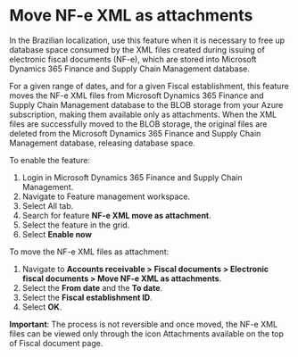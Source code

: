 # Move NF-e XML as attachments #

In the Brazilian localization, use this feature when it is necessary to free up database space consumed by the XML files created during issuing of electronic fiscal documents
(NF-e), which are stored into Microsoft Dynamics 365 Finance and Supply Chain Management database.

For a given range of dates, and for a given Fiscal establishment, this feature moves the NF-e XML files from Microsoft Dynamics 365 Finance and Supply Chain Management database
to the BLOB storage from your Azure subscription, making them available only as attachments. When the XML files are successfully moved to the BLOB storage, the original files
are deleted from the Microsoft Dynamics 365 Finance and Supply Chain Management database, releasing database space.

To enable the feature:

1. Login in Microsoft Dynamics 365 Finance and Supply Chain Management.
3. Navigate to Feature management workspace.
4. Select All tab.
5. Search for feature **NF-e XML move as attachment**.
6. Select the feature in the grid.
7. Select **Enable now**

To move the NF-e XML files as attachment:

1. Navigate to **Accounts receivable > Fiscal documents > Electronic fiscal documents > Move NF-e XML as attachments**.
2. Select the **From date** and the **To date**.
3. Select the **Fiscal establishment ID**.
4. Select **OK**.

**Important**: The process is not reversible and once moved, the NF-e XML files can be viewed only through the icon Attachments available on the top of Fiscal document page.

